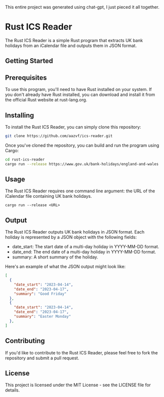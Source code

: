 This entire project was generated using chat-gpt, I just pieced it all together.

# Rust ICS Reader

The Rust ICS Reader is a simple Rust program that extracts UK bank holidays from an iCalendar file and outputs them in JSON format.

## Getting Started

## Prerequisites

To use this program, you'll need to have Rust installed on your system. If you don't already have Rust installed, you can download and install it from the official Rust website at rust-lang.org.

## Installing
To install the Rust ICS Reader, you can simply clone this repository:

```bash
git clone https://github.com/aazvf/ics-reader.git
```

Once you've cloned the repository, you can build and run the program using Cargo:

```bash
cd rust-ics-reader
cargo run --release https://www.gov.uk/bank-holidays/england-and-wales.ics
```

## Usage
The Rust ICS Reader requires one command line argument: the URL of the iCalendar file containing UK bank holidays.

```
cargo run --release <URL>
```

## Output

The Rust ICS Reader outputs UK bank holidays in JSON format. Each holiday is represented by a JSON object with the following fields:

- date_start: The start date of a multi-day holiday in YYYY-MM-DD format.
- date_end: The end date of a multi-day holiday in YYYY-MM-DD format.
- summary: A short summary of the holiday.

Here's an example of what the JSON output might look like:

```json
[
  {
    "date_start": "2023-04-14",
    "date_end": "2023-04-17",
    "summary": "Good Friday"
  },
  {
    "date_start": "2023-04-14",
    "date_end": "2023-04-17",
    "summary": "Easter Monday"
  },
]
```

## Contributing
If you'd like to contribute to the Rust ICS Reader, please feel free to fork the repository and submit a pull request.

## License
This project is licensed under the MIT License - see the LICENSE file for details.

